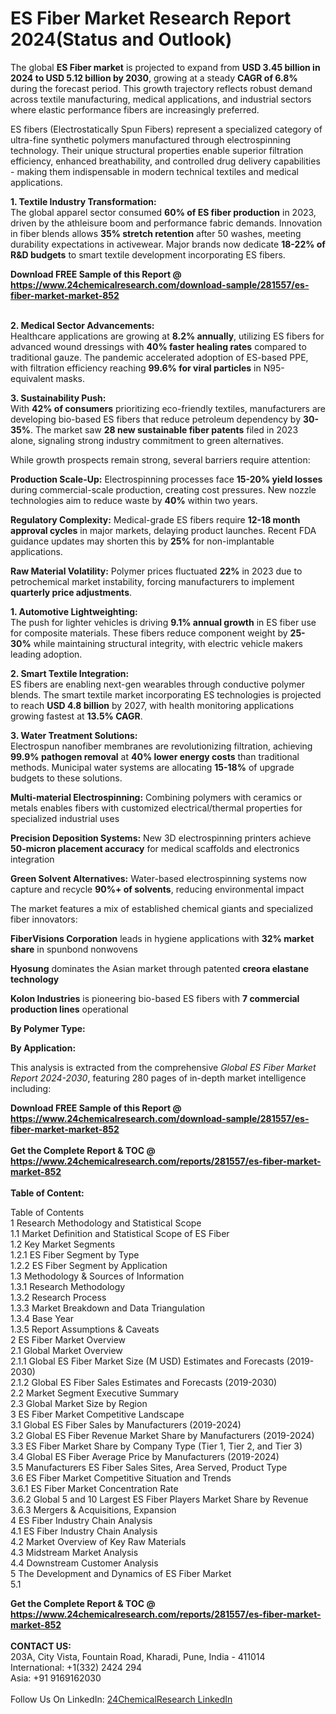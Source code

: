 <h1>ES Fiber Market Research Report 2024(Status and Outlook)</h1><p>The global <strong>ES Fiber market</strong> is projected to expand from <strong>USD 3.45 billion in 2024 to USD 5.12 billion by 2030</strong>, growing at a steady <strong>CAGR of 6.8%</strong> during the forecast period. This growth trajectory reflects robust demand across textile manufacturing, medical applications, and industrial sectors where elastic performance fibers are increasingly preferred.</p><p>ES fibers (Electrostatically Spun Fibers) represent a specialized category of ultra-fine synthetic polymers manufactured through electrospinning technology. Their unique structural properties enable superior filtration efficiency, enhanced breathability, and controlled drug delivery capabilities - making them indispensable in modern technical textiles and medical applications.</p><p><strong>1. Textile Industry Transformation:</strong><br>
The global apparel sector consumed <strong>60% of ES fiber production</strong> in 2023, driven by the athleisure boom and performance fabric demands. Innovation in fiber blends allows <strong>35% stretch retention</strong> after 50 washes, meeting durability expectations in activewear. Major brands now dedicate <strong>18-22% of R&amp;D budgets</strong> to smart textile development incorporating ES fibers.</p><div><b>Download FREE Sample of this Report @ 
            <a href="https://www.24chemicalresearch.com/download-sample/281557/es-fiber-market-market-852">
            https://www.24chemicalresearch.com/download-sample/281557/es-fiber-market-market-852</a></b></div><br><p><strong>2. Medical Sector Advancements:</strong><br>
Healthcare applications are growing at <strong>8.2% annually</strong>, utilizing ES fibers for advanced wound dressings with <strong>40% faster healing rates</strong> compared to traditional gauze. The pandemic accelerated adoption of ES-based PPE, with filtration efficiency reaching <strong>99.6% for viral particles</strong> in N95-equivalent masks.</p><p><strong>3. Sustainability Push:</strong><br>
With <strong>42% of consumers</strong> prioritizing eco-friendly textiles, manufacturers are developing bio-based ES fibers that reduce petroleum dependency by <strong>30-35%</strong>. The market saw <strong>28 new sustainable fiber patents</strong> filed in 2023 alone, signaling strong industry commitment to green alternatives.</p><p>While growth prospects remain strong, several barriers require attention:</p><p><strong>Production Scale-Up:</strong> Electrospinning processes face <strong>15-20% yield losses</strong> during commercial-scale production, creating cost pressures. New nozzle technologies aim to reduce waste by <strong>40%</strong> within two years.</p><p><strong>Regulatory Complexity:</strong> Medical-grade ES fibers require <strong>12-18 month approval cycles</strong> in major markets, delaying product launches. Recent FDA guidance updates may shorten this by <strong>25%</strong> for non-implantable applications.</p><p><strong>Raw Material Volatility:</strong> Polymer prices fluctuated <strong>22%</strong> in 2023 due to petrochemical market instability, forcing manufacturers to implement <strong>quarterly price adjustments</strong>.</p><p><strong>1. Automotive Lightweighting:</strong><br>
The push for lighter vehicles is driving <strong>9.1% annual growth</strong> in ES fiber use for composite materials. These fibers reduce component weight by <strong>25-30%</strong> while maintaining structural integrity, with electric vehicle makers leading adoption.</p><p><strong>2. Smart Textile Integration:</strong><br>
ES fibers are enabling next-gen wearables through conductive polymer blends. The smart textile market incorporating ES technologies is projected to reach <strong>USD 4.8 billion</strong> by 2027, with health monitoring applications growing fastest at <strong>13.5% CAGR</strong>.</p><p><strong>3. Water Treatment Solutions:</strong><br>
Electrospun nanofiber membranes are revolutionizing filtration, achieving <strong>99.9% pathogen removal</strong> at <strong>40% lower energy costs</strong> than traditional methods. Municipal water systems are allocating <strong>15-18%</strong> of upgrade budgets to these solutions.</p><p><strong>Multi-material Electrospinning:</strong> Combining polymers with ceramics or metals enables fibers with customized electrical/thermal properties for specialized industrial uses</p><p><strong>Precision Deposition Systems:</strong> New 3D electrospinning printers achieve <strong>50-micron placement accuracy</strong> for medical scaffolds and electronics integration</p><p><strong>Green Solvent Alternatives:</strong> Water-based electrospinning systems now capture and recycle <strong>90%+ of solvents</strong>, reducing environmental impact</p><p>The market features a mix of established chemical giants and specialized fiber innovators:</p><p><strong>FiberVisions Corporation</strong> leads in hygiene applications with <strong>32% market share</strong> in spunbond nonwovens</p><p><strong>Hyosung</strong> dominates the Asian market through patented <strong>creora elastane technology</strong></p><p><strong>Kolon Industries</strong> is pioneering bio-based ES fibers with <strong>7 commercial production lines</strong> operational</p><p><strong>By Polymer Type:</strong></p><p><strong>By Application:</strong></p><p>This analysis is extracted from the comprehensive <em>Global ES Fiber Market Report 2024-2030</em>, featuring 280 pages of in-depth market intelligence including:</p><div><b>Download FREE Sample of this Report @ 
            <a href="https://www.24chemicalresearch.com/download-sample/281557/es-fiber-market-market-852">
            https://www.24chemicalresearch.com/download-sample/281557/es-fiber-market-market-852</a></b></div><br><div><b>Get the Complete Report & TOC @ 
            <a href="https://www.24chemicalresearch.com/reports/281557/es-fiber-market-market-852">
            https://www.24chemicalresearch.com/reports/281557/es-fiber-market-market-852</a></b></div><br>
            <b>Table of Content:</b><p>Table of Contents<br />
 1 Research Methodology and Statistical Scope<br />
 1.1 Market Definition and Statistical Scope of ES Fiber<br />
 1.2 Key Market Segments<br />
 1.2.1 ES Fiber Segment by Type<br />
 1.2.2 ES Fiber Segment by Application<br />
 1.3 Methodology & Sources of Information<br />
 1.3.1 Research Methodology<br />
 1.3.2 Research Process<br />
 1.3.3 Market Breakdown and Data Triangulation<br />
 1.3.4 Base Year<br />
 1.3.5 Report Assumptions & Caveats<br />
 2 ES Fiber Market Overview<br />
 2.1 Global Market Overview<br />
 2.1.1 Global ES Fiber Market Size (M USD) Estimates and Forecasts (2019-2030)<br />
 2.1.2 Global ES Fiber Sales Estimates and Forecasts (2019-2030)<br />
 2.2 Market Segment Executive Summary<br />
 2.3 Global Market Size by Region<br />
 3 ES Fiber Market Competitive Landscape<br />
 3.1 Global ES Fiber Sales by Manufacturers (2019-2024)<br />
 3.2 Global ES Fiber Revenue Market Share by Manufacturers (2019-2024)<br />
 3.3 ES Fiber Market Share by Company Type (Tier 1, Tier 2, and Tier 3)<br />
 3.4 Global ES Fiber Average Price by Manufacturers (2019-2024)<br />
 3.5 Manufacturers ES Fiber Sales Sites, Area Served, Product Type<br />
 3.6 ES Fiber Market Competitive Situation and Trends<br />
 3.6.1 ES Fiber Market Concentration Rate<br />
 3.6.2 Global 5 and 10 Largest ES Fiber Players Market Share by Revenue<br />
 3.6.3 Mergers & Acquisitions, Expansion<br />
 4 ES Fiber Industry Chain Analysis<br />
 4.1 ES Fiber Industry Chain Analysis<br />
 4.2 Market Overview of Key Raw Materials<br />
 4.3 Midstream Market Analysis<br />
 4.4 Downstream Customer Analysis<br />
 5 The Development and Dynamics of ES Fiber Market <br />
 5.1</p><div><b>Get the Complete Report & TOC @ 
            <a href="https://www.24chemicalresearch.com/reports/281557/es-fiber-market-market-852">
            https://www.24chemicalresearch.com/reports/281557/es-fiber-market-market-852</a></b></div><br><b>CONTACT US:</b><br>
            203A, City Vista, Fountain Road, Kharadi, Pune, India - 411014<br>
            International: +1(332) 2424 294<br>
            Asia: +91 9169162030 <br><br>
            Follow Us On LinkedIn: <a href="https://www.linkedin.com/company/24chemicalresearch/">24ChemicalResearch LinkedIn</a>
